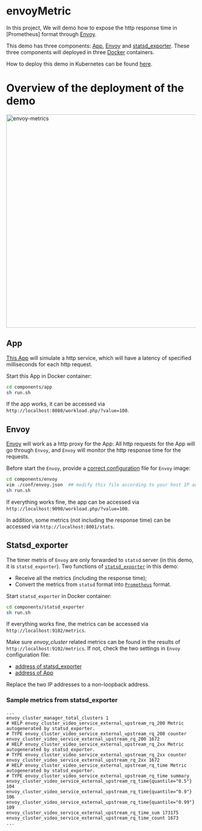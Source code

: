 # envoyMetric
In this project, We will demo how to expose the http response time in [Prometheus] format through [Envoy](https://www.envoyproxy.io).

This demo has three components: [App](https://github.com/songbinliu/envoyMetrics/tree/master/components/app), [Envoy](https://github.com/songbinliu/envoyMetrics/tree/master/components/envoy) and [statsd_exporter](https://github.com/songbinliu/envoyMetrics/tree/master/components/statsd_exporter). These three components will deployed in three [Docker](https://docs.docker.com) containers.

How to deploy this demo in Kubernetes can be found [here](https://github.com/songbinliu/envoyMetrics).

# Overview of the deployment of the demo
<img width="567" alt="envoy-metrics" src="https://user-images.githubusercontent.com/27221807/32904808-3db96434-cac6-11e7-8ed6-231f6166295c.png">

## App
[This App](https://github.com/songbinliu/envoyMetrics/tree/master/components/app) will simulate a http service, which will have a latency of specified milliseconds for each http request.

Start this App in Docker container:
```bash
cd components/app
sh run.sh
```
If the app works, it can be accessed via `http://localhost:8080/workload.php/?value=100`.

## Envoy
[Envoy](https://github.com/songbinliu/envoyMetrics/tree/master/components/envoy) will work as a http proxy for the App: All http requests for the App will go through `Envoy`, and `Envoy` will monitor the http response time for the requests.

Before start the `Envoy`, provide a [correct configuration](https://github.com/songbinliu/envoyMetrics/tree/master/components/envoy/conf) file for `Envoy` image:
```bash
cd components/envoy
vim ./conf/envoy.json  ## modify this file according to your host IP address
sh run.sh
```

If everything works fine, the app can be accessed via `http://localhost:9090/workload.php/?value=100`.

In addition, some metrics (not including the response time) can be accessed via `http://localhost:8001/stats`.


## Statsd_exporter
The timer metris of `Envoy` are only forwarded to `statsd` server (in this demo, it is `statsd_exporter`).
Two functions of [`statsd_exporter`](https://github.com/prometheus/statsd_exporter) in this demo:
* Receive all the metrics (including the response time);
* Convert the metrics from `statsd` format into [`Prometheus`](https://prometheus.io) format.

Start `statsd_exporter` in Docker container:
```bash
cd components/statsd_exporter
sh run.sh
```

If everything works fine, the metrics can be accessed via `http://localhost:9102/metrics`.

Make sure *envoy_cluster* related metrics can be found in the results of `http://localhost:9102/metrics`. If not, check the two settings in `Envoy` configuration file:
* [address of statsd_exporter](https://github.com/songbinliu/envoyMetrics/blob/a73841bc562b5255a136baca7d3585764c50a601/components/envoy/conf/envoy.json#L42)
* [address of App](https://github.com/songbinliu/envoyMetrics/blob/a73841bc562b5255a136baca7d3585764c50a601/components/envoy/conf/envoy.json#L52)

Replace the two IP addresses to a non-loopback address.


### Sample metrics from statsd_exporter

```terminal
...
envoy_cluster_manager_total_clusters 1
# HELP envoy_cluster_video_service_external_upstream_rq_200 Metric autogenerated by statsd_exporter.
# TYPE envoy_cluster_video_service_external_upstream_rq_200 counter
envoy_cluster_video_service_external_upstream_rq_200 1672
# HELP envoy_cluster_video_service_external_upstream_rq_2xx Metric autogenerated by statsd_exporter.
# TYPE envoy_cluster_video_service_external_upstream_rq_2xx counter
envoy_cluster_video_service_external_upstream_rq_2xx 1672
# HELP envoy_cluster_video_service_external_upstream_rq_time Metric autogenerated by statsd_exporter.
# TYPE envoy_cluster_video_service_external_upstream_rq_time summary
envoy_cluster_video_service_external_upstream_rq_time{quantile="0.5"} 104
envoy_cluster_video_service_external_upstream_rq_time{quantile="0.9"} 106
envoy_cluster_video_service_external_upstream_rq_time{quantile="0.99"} 109
envoy_cluster_video_service_external_upstream_rq_time_sum 173175
envoy_cluster_video_service_external_upstream_rq_time_count 1673
...
```




